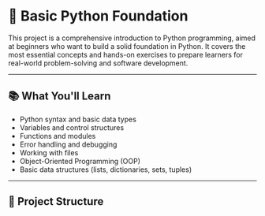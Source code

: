 # 🐍 Basic Python Foundation

This project is a comprehensive introduction to Python programming, aimed at beginners who want to build a solid foundation in Python. It covers the most essential concepts and hands-on exercises to prepare learners for real-world problem-solving and software development.

---

## 📚 What You'll Learn

- Python syntax and basic data types
- Variables and control structures
- Functions and modules
- Error handling and debugging
- Working with files
- Object-Oriented Programming (OOP)
- Basic data structures (lists, dictionaries, sets, tuples)

---

## 📁 Project Structure


